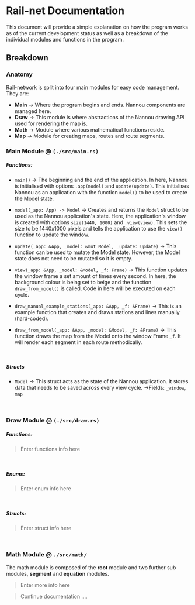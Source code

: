 # Rail-net Documentation
This document will provide a simple explanation on how the program works as of the current development status as well as a breakdown of the individual modules and functions in the program.

## Breakdown
### Anatomy
Rail-network is split into four main modules for easy code management.\
They are:
- <b>Main</b> → Where the program begins and ends. Nannou components are managed here.
- <b>Draw</b> → This module is where abstractions of the Nannou drawing API used for rendering the map is. 
- <b>Math</b> → Module where various mathematical functions reside.
- <b>Map</b> → Module for creating maps, routes and route segments.

### Main Module @ `(./src/main.rs)`
##### Functions:
- `main()` 
→ The beginning and the end of the application. In here, Nannou is initialised with options `.app(model)` and `update(update)`. This initialises Nannou as an application with the function `model()` to be used to create the Model state.

- `model(_app: App) -> Model` 
→ Creates and returns the `Model` struct to be used as the Nannou application's state. Here, the application's window is created with options `size(1440, 1000)` and `.view(view)`. This sets the size to be 1440x1000 pixels and tells the application to use the `view()` function to update the window.

- `update(_app: &App, _model: &mut Model, _update: Update)`
→ This function can be used to mutate the Model state. However, the Model state does not need to be mutated so it is empty.

- `view(_app: &App, _model: &Model, _f: Frame)`
→ This function updates the window frame a set amount of times every second. In here, the background colour is being set to beige and the function `draw_from_model()` is called. Code in here will be executed on each cycle.

- `draw_manual_example_stations(_app: &App, _f: &Frame)`
→ This is an example function that creates and draws stations and lines manually (hard-coded).

- `draw_from_model(_app: &App, _model: &Model, _f: &Frame)`
→ This function draws the map from the Model onto the window Frame `_f`. It will render each segment in each route methodically. 

<br>

##### Structs
- `Model`
→ This struct acts as the state of the Nannou application. It stores data that needs to be saved across every view cycle. →Fields: `_window`, `map`

<br>

### Draw Module @ `(./src/draw.rs)`
##### Functions:
>Enter functions info here

<br>

##### Enums: 
>Enter enum info here

<br>

##### Structs:
>Enter struct info here

<br>

### Math Module @ `./src/math/`
The math module is composed of the <b>root</b> module and two further sub modules, <b>segment</b> and <b>equation</b> modules.
>Enter more info here

> Continue documentation ....
